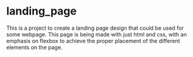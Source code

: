 # landing_page
This is a project to create a landing page design that could be used for some webpage. This page is being made with just html and css, with an emphasis on flexbox to achieve the proper placement of the different elements on the page.